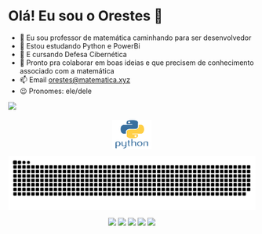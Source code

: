 # Olá! Eu sou o Orestes 🖖
- 👋 Eu sou professor de matemática caminhando para ser desenvolvedor
- 👀 Estou estudando Python e PowerBi
- 🌱 E cursando Defesa Cibernética
- 💞️ Pronto pra colaborar em boas ideias e que precisem de conhecimento associado com a matemática
- 📫  Email orestes@matematica.xyz
- 😉 Pronomes: ele/dele

<div>
  <a href="https://github.com/OrestesX">
  <img height="180em" src="https://github-readme-stats.vercel.app/api/top-langs/?username=OrestesX&layout=compact&langs_count=7&theme=react"/>
</div>
  
  <div align="center" style="display: inline_block"><br>
  <img align="center" alt="Orestes-Python" height="60" width="80" src="https://raw.githubusercontent.com/devicons/devicon/master/icons/python/python-original-wordmark.svg">
</div>
  
  ![Snake animation](https://github.com/orestesx/orestesx/blob/output/github-contribution-grid-snake.svg)

  <div align="center"> 
  <a href="https://www.youtube.com/channel/UCK7i7cdYz_NihuzEXWlmSgg" target="_blank"><img src="https://img.shields.io/badge/YouTube-FF0000?style=for-the-badge&logo=youtube&logoColor=white" target="_blank"></a>
  <a href="https://instagram.com/pensematematica" target="_blank"><img src="https://img.shields.io/badge/-Instagram-%23E4405F?style=for-the-badge&logo=instagram&logoColor=white" target="_blank"></a>
 <a href="https://discord.gg/Q5gvXMKD" target="_blank"><img src="https://img.shields.io/badge/Discord-7289DA?style=for-the-badge&logo=discord&logoColor=white" target="_blank"></a> 
  <a href = "mailto:orestes@matematica.xyz"><img src="https://img.shields.io/badge/Gmail-D14836?style=for-the-badge&logo=gmail&logoColor=white" target="_blank"></a>
  <a href="https://www.linkedin.com/in/orestes-xavier/" target="_blank"><img src="https://img.shields.io/badge/-LinkedIn-%230077B5?style=for-the-badge&logo=linkedin&logoColor=white" target="_blank"></a> 
</div>

